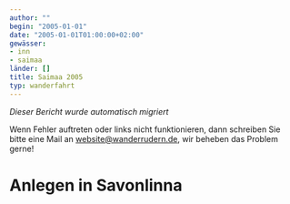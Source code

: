 ```yaml
---
author: ""
begin: "2005-01-01"
date: "2005-01-01T01:00:00+02:00"
gewässer:
- inn
- saimaa
länder: []
title: Saimaa 2005
typ: wanderfahrt
---
```



*Dieser Bericht wurde automatisch migriert*

Wenn Fehler auftreten oder links nicht funktionieren, dann schreiben Sie bitte eine Mail an website@wanderrudern.de, wir beheben das Problem gerne!



# Anlegen in Savonlinna


